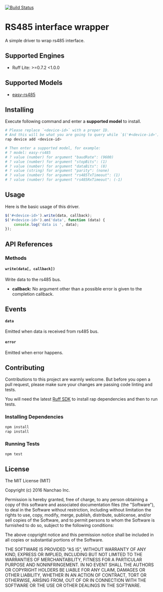 [![Build Status](https://travis-ci.org/ruff-drivers/easy-rs485.svg)](https://travis-ci.org/ruff-drivers/easy-rs485)

# RS485 interface wrapper

A simple driver to wrap rs485 interface.

## Supported Engines

* Ruff Lite: >=0.7.2 <1.0.0

## Supported Models

- [easy-rs485](https://rap.ruff.io/devices/easy-rs485)

## Installing

Execute following command and enter a **supported model** to install.

```sh
# Please replace `<device-id>` with a proper ID.
# And this will be what you are going to query while `$('#<device-id>')`.
rap device add <device-id>

# Then enter a supported model, for example:
# ? model: easy-rs485
# ? value (number) for argument "baudRate": (9600)
# ? value (number) for argument "stopBits": (1)
# ? value (number) for argument "dataBits": (8)
# ? value (string) for argument "parity": (none)
# ? value (number) for argument "rs485TxTimeout": (1)
# ? value (number) for argument "rs485RxTimeout": (-1)
```

## Usage

Here is the basic usage of this driver.

```js
$('#<device-id>').write(data, callback);
$('#<device-id>').on('data', function (data) {
    console.log('data is ', data);
});
```

## API References

### Methods

#### `write(data[, callback])`

Write data to the rs485 bus.

- **callback:** No argument other than a possible error is given to the completion callback.

## Events

#### `data`

Emitted when data is received from rs485 bus.

#### `error`

Emitted when error happens.

## Contributing

Contributions to this project are warmly welcome. But before you open a pull request, please make sure your changes are passing code linting and tests.

You will need the latest [Ruff SDK](https://ruff.io/zh-cn/docs/download.html) to install rap dependencies and then to run tests.

### Installing Dependencies

```sh
npm install
rap install
```

### Running Tests

```sh
npm test
```

## License

The MIT License (MIT)

Copyright (c) 2016 Nanchao Inc.

Permission is hereby granted, free of charge, to any person obtaining a copy of this software and associated documentation files (the "Software"), to deal in the Software without restriction, including without limitation the rights to use, copy, modify, merge, publish, distribute, sublicense, and/or sell copies of the Software, and to permit persons to whom the Software is furnished to do so, subject to the following conditions:

The above copyright notice and this permission notice shall be included in all copies or substantial portions of the Software.

THE SOFTWARE IS PROVIDED "AS IS", WITHOUT WARRANTY OF ANY KIND, EXPRESS OR IMPLIED, INCLUDING BUT NOT LIMITED TO THE WARRANTIES OF MERCHANTABILITY, FITNESS FOR A PARTICULAR PURPOSE AND NONINFRINGEMENT. IN NO EVENT SHALL THE AUTHORS OR COPYRIGHT HOLDERS BE LIABLE FOR ANY CLAIM, DAMAGES OR OTHER LIABILITY, WHETHER IN AN ACTION OF CONTRACT, TORT OR OTHERWISE, ARISING FROM, OUT OF OR IN CONNECTION WITH THE SOFTWARE OR THE USE OR OTHER DEALINGS IN THE SOFTWARE.
